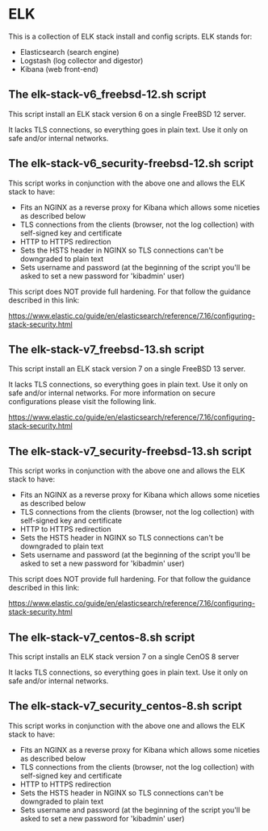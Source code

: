 # ELK
This is a collection of ELK stack install and config scripts. ELK stands for:

- Elasticsearch (search engine)
- Logstash (log collector and digestor)
- Kibana (web front-end)

## The elk-stack-v6_freebsd-12.sh script
This script install an ELK stack version 6 on a single FreeBSD 12 server.

It lacks TLS connections, so everything goes in plain text. Use it only on safe and/or internal networks.

## The elk-stack-v6_security-freebsd-12.sh script
This script works in conjunction with the above one and allows the ELK stack to have:

- Fits an NGINX as a reverse proxy for Kibana which allows some niceties as described below
- TLS connections from the clients (browser, not the log collection) with self-signed key and certificate
- HTTP to HTTPS redirection
- Sets the HSTS header in NGINX so TLS connections can't be downgraded to plain text
- Sets username and password (at the beginning of the script you'll be asked to set a new password for 'kibadmin' user)

This script does NOT provide full hardening. For that follow the guidance described in this link:

https://www.elastic.co/guide/en/elasticsearch/reference/7.16/configuring-stack-security.html


## The elk-stack-v7_freebsd-13.sh script
This script install an ELK stack version 7 on a single FreeBSD 13 server.

It lacks TLS connections, so everything goes in plain text. Use it only on safe and/or internal networks. For more information on secure configurations please visit the following link.

https://www.elastic.co/guide/en/elasticsearch/reference/7.16/configuring-stack-security.html


## The elk-stack-v7_security-freebsd-13.sh script
This script works in conjunction with the above one and allows the ELK stack to have:

- Fits an NGINX as a reverse proxy for Kibana which allows some niceties as described below
- TLS connections from the clients (browser, not the log collection) with self-signed key and certificate
- HTTP to HTTPS redirection
- Sets the HSTS header in NGINX so TLS connections can't be downgraded to plain text
- Sets username and password (at the beginning of the script you'll be asked to set a new password for 'kibadmin' user)

This script does NOT provide full hardening. For that follow the guidance described in this link:

https://www.elastic.co/guide/en/elasticsearch/reference/7.16/configuring-stack-security.html


## The elk-stack-v7_centos-8.sh script
This script installs an ELK stack version 7 on a single CenOS 8 server

It lacks TLS connections, so everything goes in plain text. Use it only on safe and/or internal networks.


## The elk-stack-v7_security_centos-8.sh script
This script works in conjunction with the above one and allows the ELK stack to have:

- Fits an NGINX as a reverse proxy for Kibana which allows some niceties as described below
- TLS connections from the clients (browser, not the log collection) with self-signed key and certificate
- HTTP to HTTPS redirection
- Sets the HSTS header in NGINX so TLS connections can't be downgraded to plain text
- Sets username and password (at the beginning of the script you'll be asked to set a new password for 'kibadmin' user)
